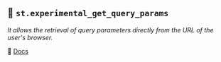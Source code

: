## 🎈 `st.experimental_get_query_params`
*It allows the retrieval of query parameters directly from the URL of the user's browser.*

📌 [Docs](https://docs.streamlit.io/library/api-reference/utilities/st.experimental_get_query_params)
